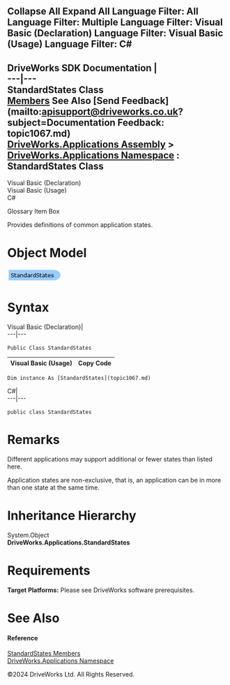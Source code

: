        

 Collapse All Expand All  Language Filter: All  Language Filter: Multiple  Language Filter: Visual Basic (Declaration) Language Filter: Visual Basic (Usage) Language Filter: C#  
---  
DriveWorks SDK Documentation  |   
---|---  
StandardStates Class   
[Members](topic1068.md) See Also [Send Feedback](mailto:apisupport@driveworks.co.uk?subject=Documentation Feedback: topic1067.md)  
[DriveWorks.Applications Assembly](topic13.md) > [DriveWorks.Applications Namespace](topic16.md) : StandardStates Class  
---  
  
Visual Basic (Declaration)    
Visual Basic (Usage)    
C# 

Glossary Item Box

Provides definitions of common application states. 

# Object Model

![](dotnetdiagramimages/image37.png)

# Syntax

Visual Basic (Declaration)|   
---|---  
      
    
    Public Class StandardStates   
  
Visual Basic (Usage)| Copy Code  
---|---  
      
    
    Dim instance As [StandardStates](topic1067.md)  
  
C#|   
---|---  
      
    
    public class StandardStates   
  
# Remarks

Different applications may support additional or fewer states than listed here.

Application states are non-exclusive, that is, an application can be in more than one state at the same time.

# Inheritance Hierarchy

System.Object  
**DriveWorks.Applications.StandardStates**  


# Requirements

**Target Platforms:** Please see DriveWorks software prerequisites.

# See Also

#### Reference

[StandardStates Members](topic1068.md)   
[DriveWorks.Applications Namespace](topic16.md)

©2024 DriveWorks Ltd. All Rights Reserved.
